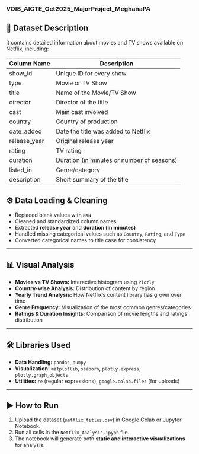 ### VOIS_AICTE_Oct2025_MajorProject_MeghanaPA
## 📂 Dataset Description 
It contains detailed information about movies and TV shows available on Netflix, including:  

| Column Name | Description |
|--------------|-------------|
| show_id | Unique ID for every show |
| type | Movie or TV Show |
| title | Name of the Movie/TV Show |
| director | Director of the title |
| cast | Main cast involved |
| country | Country of production |
| date_added | Date the title was added to Netflix |
| release_year | Original release year |
| rating | TV rating |
| duration | Duration (in minutes or number of seasons) |
| listed_in | Genre/category |
| description | Short summary of the title |

## ⚙️ Data Loading & Cleaning
- Replaced blank values with `NaN`  
- Cleaned and standardized column names  
- Extracted **release year** and **duration (in minutes)**  
- Handled missing categorical values such as `Country`, `Rating`, and `Type`  
- Converted categorical names to title case for consistency  

---

## 📊 Visual Analysis
- **Movies vs TV Shows:** Interactive histogram using `Plotly`  
- **Country-wise Analysis:** Distribution of content by region  
- **Yearly Trend Analysis:** How Netflix’s content library has grown over time  
- **Genre Frequency:** Visualization of the most common genres/categories  
- **Ratings & Duration Insights:** Comparison of movie lengths and ratings distribution  

---

## 🛠️ Libraries Used
- **Data Handling:** `pandas`, `numpy`  
- **Visualization:** `matplotlib`, `seaborn`, `plotly.express`, `plotly.graph_objects`  
- **Utilities:** `re` (regular expressions), `google.colab.files` (for uploads)  

---

## ▶️ How to Run
1. Upload the dataset (`netflix_titles.csv`) in Google Colab or Jupyter Notebook.  
2. Run all cells in the `Netflix_Analysis.ipynb` file.  
3. The notebook will generate both **static and interactive visualizations** for analysis. 
